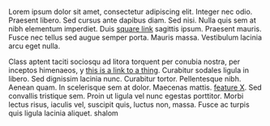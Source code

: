Lorem ipsum dolor sit amet, consectetur adipiscing elit. Integer nec odio. Praesent libero. Sed cursus ante dapibus diam. Sed nisi. Nulla quis sem at nibh elementum imperdiet. Duis [square link][lnk_squareLink] sagittis ipsum. Praesent mauris. Fusce nec tellus sed augue semper porta. Mauris massa. Vestibulum lacinia arcu eget nulla. 

Class aptent taciti sociosqu ad litora torquent per conubia nostra, per inceptos himenaeos, y [this is a link to a thing]('images/feature-x.png'). Curabitur sodales ligula in libero. Sed dignissim lacinia nunc. Curabitur tortor. Pellentesque nibh. Aenean quam. In scelerisque sem at dolor. Maecenas mattis. [feature X](images/feature-x.png). Sed convallis tristique sem. Proin ut ligula vel nunc egestas porttitor. Morbi lectus risus, iaculis vel, suscipit quis, luctus non, massa. Fusce ac turpis quis ligula lacinia aliquet. shalom

[lnk_squareLink]: https://google.com